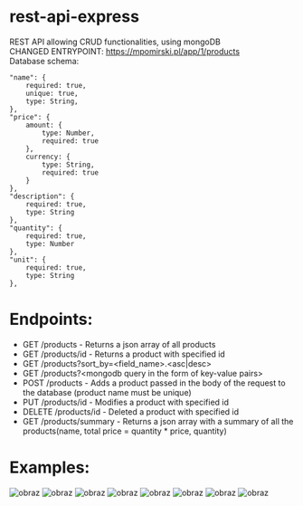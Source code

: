 # rest-api-express
REST API allowing CRUD functionalities, using mongoDB  
CHANGED ENTRYPOINT: https://mpomirski.pl/app/1/products  
Database schema:

    "name": {
        required: true,
        unique: true,
        type: String,
    },
    "price": {
        amount: {
            type: Number,
            required: true
        },
        currency: {
            type: String,
            required: true
        }
    },
    "description": {
        required: true,
        type: String
    },
    "quantity": {
        required: true,
        type: Number
    },
    "unit": {
        required: true,
        type: String
    },
# Endpoints:
- GET /products - Returns a json array of all products
- GET /products/id - Returns a product with specified id
- GET /products?sort_by=\<field_name\>.\<asc|desc\>
- GET /products?\<mongodb query in the form of key-value pairs\>
- POST /products - Adds a product passed in the body of the request to the database (product name must be unique)
- PUT /products/id - Modifies a product with specified id
- DELETE /products/id - Deleted a product with specified id
- GET /products/summary - Returns a json array with a summary of all the products(name, total price = quantity * price, quantity)

# Examples:
![obraz](https://github.com/mpomirski/rest-api-express/assets/43695467/55e33f76-f511-43ab-980f-f12ef0427527)
![obraz](https://github.com/mpomirski/rest-api-express/assets/43695467/729146a9-2886-4f7e-a396-07d644607478)
![obraz](https://github.com/mpomirski/rest-api-express/assets/43695467/1a9b6519-1219-472d-b7d6-5f640272b2de)
![obraz](https://github.com/mpomirski/rest-api-express/assets/43695467/638f9e00-0ad1-4ed4-89b1-3db96d36bf9f)
![obraz](https://github.com/mpomirski/rest-api-express/assets/43695467/e4b63e97-5c25-48e4-a24f-889978395b97)
![obraz](https://github.com/mpomirski/rest-api-express/assets/43695467/aab2252b-955d-444e-89a8-ac549020f0a8)
![obraz](https://github.com/mpomirski/rest-api-express/assets/43695467/d77907be-9b87-48ac-adb7-be67b556c9ef)
![obraz](https://github.com/mpomirski/rest-api-express/assets/43695467/9a128d8c-f80d-424f-b0b8-4cece8d90b5b)


